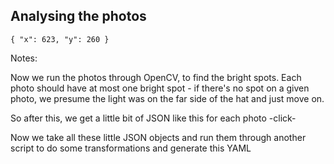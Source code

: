 ## Analysing the photos

`{ "x": 623, "y": 260 }` <!-- .element: class="fragment fade-right" data-fragment-index="1" -->

Notes:

Now we run the photos through OpenCV, to find the bright spots. Each photo should have at most one bright spot - if there's no spot on a given photo, we presume the light was on the far side of the hat and just move on.

So after this, we get a little bit of JSON like this for each photo -click-

Now we take all these little JSON objects and run them through another script to do some transformations and generate this YAML
